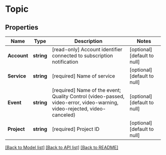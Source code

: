 # Topic

## Properties
Name | Type | Description | Notes
------------ | ------------- | ------------- | -------------
**Account** | **string** | [read-only] Account identifier connected to subscription notification  | [optional] [default to null]
**Service** | **string** | [required] Name of service  | [optional] [default to null]
**Event** | **string** | [required] Name of the event;  Quality Control (video-passed,  video-error,  video-warning,  video-rejected,  video-canceled)  | [optional] [default to null]
**Project** | **string** | [required] Project ID  | [optional] [default to null]

[[Back to Model list]](../README.md#documentation-for-models) [[Back to API list]](../README.md#documentation-for-api-endpoints) [[Back to README]](../README.md)



